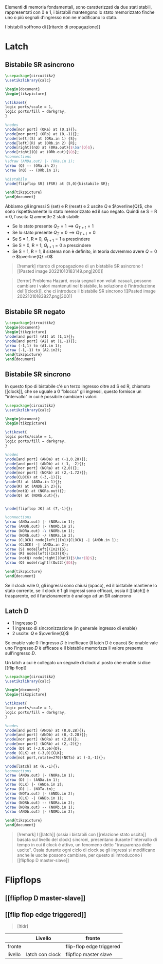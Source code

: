 
Elementi di memoria fondamentali, sono caratterizzati da due stati stabili, rappresentati con $0$ e $1$, i bistabili mantengono lo stato memorizzato finche uno o più segnali d'ingresso non ne modificano lo stato.

I bistabili soffrono di [[ritardo di propagazione]]
# Latch

## Bistabile SR asincrono

```tikz
\usepackage{circuitikz}
\usetikzlibrary{calc}

\begin{document}
\begin{tikzpicture}

\ctikzset{
logic ports/scale = 1,
logic ports/fill = darkgray,
}

%nodes
\node[nor port] (ORa) at (0,1){};
\node[nor port] (ORb) at (0,-1){};
\node[left](S) at (ORa.in 1) {S};
\node[left](R) at (ORb.in 2) {R};
\node[right](nQ) at (ORa.out){$\bar{Q}$};
\node[right](Q) at (ORb.out){$Q$};
%connections
%\draw (ANDa.out) |- (ORa.in 1);
\draw (Q) -- (ORa.in 2);
\draw (nQ) -- (ORb.in 1);

%bistabile
\node[flipflop SR] (FSR) at (5,0){bistabile SR};

\end{tikzpicture}
\end{document}
```


Abbiamo gli ingressi S (set) e R (reset) e 2 uscite $Q$ e $\overline{Q}$, che sono rispettivamente lo stato memorizzato ed il suo negato.
Quindi se S = R = 0, l'uscita Q ammette 2 stati stabili:
- Se lo stato presente $Q_{T} = 1 \implies Q_{T+1} = 1$
- Se lo stato presente $Q_{T} = 0\implies Q_{T+1} = 0$
- Se S = 1, R = 0, $Q_{t+1}=1$ a prescindere
- Se S = 0, R = 1, $Q_{t+1}=0$ a prescindere
- Se S = 1, R = 1, il sistema non è definito, in teoria dovremmo avere $Q = 0$ e $\overline{Q} =0$

>[!remark] ritardo di propagazione di un bistabile SR asincrono
>![[Pasted image 20221010183149.png|200]]

>[!error] Problema
>Hazard, ossia segnali non voluti casuali, possono cambiare i valori mantenuti nel bistabile, la soluzione è l'introduzione del'[[clock]], che ci  introduce il bistabile SR sincrono
>![[Pasted image 20221010183827.png|300]]

## Bistabile SR negato
```tikz
\usepackage{circuitikz}
\begin{document}
\begin{tikzpicture}
\node[and port] (A1) at (1,1){};
\node[and port] (A2) at (1,-1){};
\draw (-1,1) to (A1.in 1);
\draw (-1,-1) to (A2.in2);
\end{tikzpicture}
\end{document}
```


## Bistabile SR sincrono
In questo tipo di bistabile c'è un terzo ingresso oltre ad S ed R, chiamato [[clock]], che se uguale a 0 "blocca" gli ingressi, questo fornisce un "intervallo" in cui è possibile cambiare i valori.



```tikz
\usepackage{circuitikz}
\usetikzlibrary{calc}

\begin{document}
\begin{tikzpicture}

\ctikzset{
logic ports/scale = 1,
logic ports/fill = darkgray,
}

%nodes
\node[and port] (ANDa) at (-1,0.28){};
\node[and port] (ANDb) at (-1, -2){};
\node[nor port] (NORa) at (2,0){};
\node[nor port] (NORb) at (2,-1.72){};
\node(CLOCK) at (-3,-1){};
\node(S) at (ANDa.in 1){};
\node(R) at (ANDb.in 2){};
\node(notQ) at (NORa.out){};
\node(Q) at (NORb.out){};


\node[flipflop JK] at (7,-1){};

%connections
\draw (ANDa.out) |- (NORa.in 1);
\draw (ANDb.out) |- (NORb.in 2);
\draw (NORa.out) -\ (NORb.in 1);
\draw (NORb.out) -/ (NORa.in 2);
\draw (CLOCK) node[left](In1){CLOCK} -| (ANDb.in 1);
\draw (CLOCK) -| (ANDa.in 2);
\draw (S) node[left](In2){S};
\draw (R) node[left](In3){R};
\draw (notQ) node[right](Out1){$\bar{Q}$};
\draw (Q) node[right](Out2){$Q$};

\end{tikzpicture}
\end{document}
```


Se il clock vale 0, gli ingressi sono chiusi (opaco), ed il bistabile mantiene lo stato corrente, se il clock è 1 gli ingressi sono efficaci, ossia il [[latch]] è trasparente, ed il funzionamento è analogo ad un SR asincrono


## Latch D

- 1 Ingresso D
- 1 ingresso di sincronizzazione (in generale ingresso di enable)
- 2 uscite: $Q$ e $\overline{Q}$ 

Se enable vale $0$ l'ingresso $D$ è inefficace (Il latch D è opaco)
Se enable vale uno l'ingresso $D$ è efficace e il bistabile memorizza il valore presente sull'ingresso $D$.

Un latch a cui è collegato un segnale di clock al posto che enable si dice [[flip flop]]

```tikz
\usepackage{circuitikz}
\usetikzlibrary{calc}

\begin{document}
\begin{tikzpicture}

\ctikzset{
logic ports/scale = 1,
logic ports/fill = darkgray,
}

%nodes
\node[and port] (ANDa) at (0,0.28){};
\node[and port] (ANDb) at (0,-2.28){};
\node[nor port] (NORa) at (2,0){};
\node[nor port] (NORb) at (2,-2){};
\node (D) at (-3,0.56){D};
\node (CLK) at (-3,0){CLK};
\node[not port,rotate=270](NOTa) at (-3,-1){};

\node[latch] at (6,-1){};
%connections
\draw (ANDa.out) |- (NORa.in 1);
\draw (D) |- (ANDa.in 1);
\draw (CLK) |- (ANDa.in 2);
\draw (D) |- (NOTa.in);
\draw (NOTa.out) |- (ANDb.in 2);
\draw (CLK) -| (ANDb.in 1);
\draw (NORb.out) -- (NORa.in 2);
\draw (NORa.out) -- (NORb.in 1);
\draw (ANDb.out) |- (NORb.in 2);

\end{tikzpicture}
\end{document}
```


>[!remark]
>I [[latch]] (ossia i bistabili con [[relazione stato uscita]] basata sul livello del clock) sincroni, presentano durante l'intervallo di tempo in cui il clock è attivo, un fenomeno detto "trasparenza delle uscite".
>Ossia durante ogni ciclo di clock se gli ingressi si modificano anche le uscite possono cambiare, per questo si introducono i [[flipflop D master-slave]]


# Flipflops

## [[flipflop D master-slave]]

## [[flip flop edge triggered]]

>[!tldr]
>
|         | Livello         | fronte                   |
| ------- | --------------- | ------------------------ |
| fronte  |                 | flip-flop edge triggered |
| livello | latch con clock | flipflop master slave                         |

